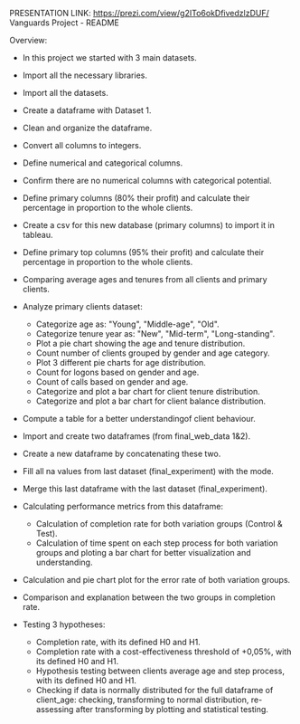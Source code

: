 PRESENTATION LINK: https://prezi.com/view/g2ITo6okDfivedzlzDUF/
Vanguards Project - README

Overview:

- In this project we started with 3 main datasets.
- Import all the necessary libraries.
- Import all the datasets.

- Create a dataframe with Dataset 1.
- Clean and organize the dataframe.
- Convert all columns to integers.
- Define numerical and categorical columns.
- Confirm there are no numerical columns with categorical potential.
- Define primary columns (80% their profit) and calculate their percentage in proportion to the whole clients.
- Create a csv for this new database (primary columns) to import it in tableau.
- Define primary top columns (95% their profit) and calculate their percentage in proportion to the whole clients.
- Comparing average ages and tenures from all clients and primary clients.
- Analyze primary clients dataset:
  - Categorize age as: "Young", "Middle-age", "Old".
  - Categorize tenure year as: "New", "Mid-term", "Long-standing".
  - Plot a pie chart showing the age and tenure distribution.
  - Count number of clients grouped by gender and age category.
  - Plot 3 different pie charts for age distribution.
  - Count for logons based on gender and age.
  - Count of calls based on gender and age.
  - Categorize and plot a bar chart for client tenure distribution.
  - Categorize and plot a bar chart for client balance distribution.
- Compute a table for a better understandingof client behaviour.

- Import and create two dataframes (from final_web_data 1&2).
- Create a new dataframe by concatenating these two.
- Fill all na values from last dataset (final_experiment) with the mode.
- Merge this last dataframe with the last dataset (final_experiment).
- Calculating performance metrics from this dataframe:
  - Calculation of completion rate for both variation groups (Control & Test).
  - Calculation of time spent on each step process for both variation groups and ploting a bar chart for better visualization and understanding. 
- Calculation and pie chart plot for the error rate of both variation groups.
- Comparison and explanation between the two groups in completion rate.
- Testing 3 hypotheses:
  - Completion rate, with its defined H0 and H1.
  - Completion rate with a cost-effectiveness threshold of +0,05%, with its defined H0 and H1.
  - Hypothesis testing between clients average age and step process, with its defined H0 and H1.
  - Checking if data is normally distributed for the full dataframe of client_age:
      checking, transforming to normal distribution, re-assessing after transforming by plotting and statistical testing.

